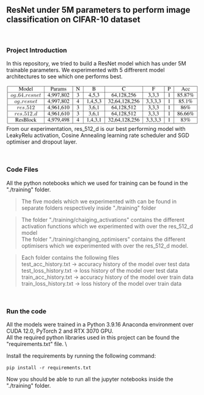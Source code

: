 ## ResNet under 5M parameters to perform image classification on CIFAR-10 dataset

<br>

### Project Introduction

In this repository, we tried to build a ResNet model which has under 5M trainable parameters. We experimented with 5 diffrerent model architectures to see which one performs best.

![alt text](model_summary.png "Title")
From our experimentation, res_512_d is our best performing model with LeakyRelu activation, Cosine Annealing learning rate scheduler and SGD optimiser and dropout layer.

<br>

### Code Files

All the python notebooks which we used for training can be found in the "./training" folder.

> The five models which we experimented with can be found in separate folders respectively inside "./training" folder <br>

> The folder "./training/chaiging_activations" contains the different activation functions which we experimented with over the res_512_d model \
> The folder "./training/changing_optimisers" contains the different optimisers which we experimented with over the res_512_d model. <br>

> Each folder contains the following files \
> test_acc_history.txt -> accuracy history of the model over test data \
> test_loss_history.txt -> loss history of the model over test data \
> train_acc_history.txt -> accuracy history of the model over train data \
> train_loss_history.txt -> loss history of the model over train data

<br>

### Run the code

All the models were trained in a Python 3.9.16 Anaconda environment over CUDA 12.0, PyTorch 2 and RTX 3070 GPU. \
All the required python libraries used in this project can be found the "requirements.txt" file. \

Install the requirements by running the following command:

```
pip install -r requirements.txt
```

Now you should be able to run all the jupyter notebooks inside the "./training" folder.
